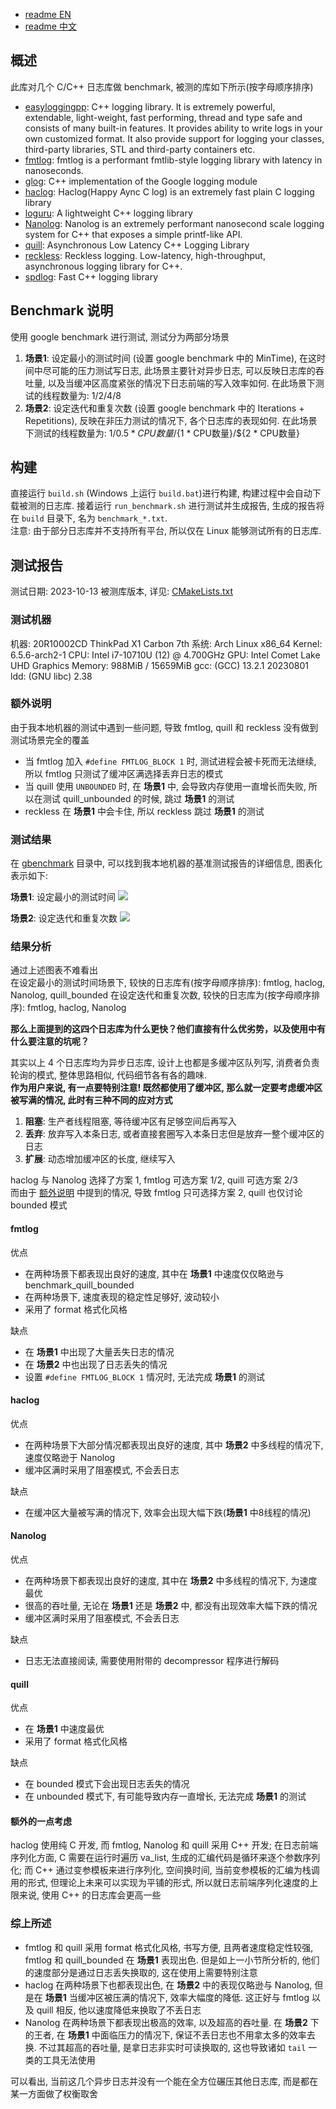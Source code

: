 * [readme EN](./README.md)
* [readme 中文](./README_cn.md)

## 概述
此库对几个 C/C++ 日志库做 benchmark, 被测的库如下所示(按字母顺序排序)  
* [easyloggingpp](https://github.com/abumq/easyloggingpp): C++ logging library. It is extremely powerful, extendable, light-weight, fast performing, thread and type safe and consists of many built-in features. It provides ability to write logs in your own customized format. It also provide support for logging your classes, third-party libraries, STL and third-party containers etc.
* [fmtlog](https://github.com/MengRao/fmtlog): fmtlog is a performant fmtlib-style logging library with latency in nanoseconds.
* [glog](https://github.com/google/glog): C++ implementation of the Google logging module
* [haclog](https://github.com/MuggleWei/haclog): Haclog(Happy Aync C log) is an extremely fast plain C logging library
* [loguru](https://github.com/emilk/loguru): A lightweight C++ logging library
* [Nanolog](https://github.com/PlatformLab/Nanolog): Nanolog is an extremely performant nanosecond scale logging system for C++ that exposes a simple printf-like API. 
* [quill](https://github.com/odygrd/quill): Asynchronous Low Latency C++ Logging Library
* [reckless](https://github.com/mattiasflodin/reckless/tree/master): Reckless logging. Low-latency, high-throughput, asynchronous logging library for C++.
* [spdlog](https://github.com/gabime/spdlog): Fast C++ logging library

## Benchmark 说明
使用 google benchmark 进行测试, 测试分为两部分场景
1. **场景1**: 设定最小的测试时间 (设置 google benchmark 中的 MinTime), 在这时间中尽可能的压力测试写日志, 此场景主要针对异步日志, 可以反映日志库的吞吐量, 以及当缓冲区高度紧张的情况下日志前端的写入效率如何. 在此场景下测试的线程数量为: 1/2/4/8
2. **场景2**: 设定迭代和重复次数 (设置 google benchmark 中的 Iterations + Repetitions), 反映在非压力测试的情况下, 各个日志库的表现如何. 在此场景下测试的线程数量为: 1/${0.5 * CPU数量}/${1 * CPU数量}/${2 * CPU数量}  

## 构建
直接运行 `build.sh` (Windows 上运行 `build.bat`)进行构建, 构建过程中会自动下载被测的日志库. 接着运行 `run_benchmark.sh` 进行测试并生成报告, 生成的报告将在 `build` 目录下, 名为 `benchmark_*.txt`.  
注意: 由于部分日志库并不支持所有平台, 所以仅在 Linux 能够测试所有的日志库.  

## 测试报告
测试日期: 2023-10-13
被测库版本, 详见: [CMakeLists.txt](./CMakeLists.txt)

### 测试机器
机器: 20R10002CD ThinkPad X1 Carbon 7th
系统: Arch Linux x86_64
Kernel: 6.5.6-arch2-1
CPU: Intel i7-10710U (12) @ 4.700GHz
GPU: Intel Comet Lake UHD Graphics
Memory: 988MiB / 15659MiB
gcc: (GCC) 13.2.1 20230801
ldd: (GNU libc) 2.38

### 额外说明
由于我本地机器的测试中遇到一些问题, 导致 fmtlog, quill 和 reckless 没有做到测试场景完全的覆盖
* 当 fmtlog 加入 `#define FMTLOG_BLOCK 1` 时, 测试进程会被卡死而无法继续, 所以 fmtlog 只测试了缓冲区满选择丢弃日志的模式
* 当 quill 使用 `UNBOUNDED` 时, 在 **场景1** 中, 会导致内存使用一直增长而失败, 所以在测试 quill_unbounded 的时候, 跳过 **场景1** 的测试
* reckless 在 **场景1** 中会卡住, 所以 reckless 跳过 **场景1** 的测试

### 测试结果
在 [gbenchmark](./report/benchmark_20231013/gbenchmar) 目录中, 可以找到我本地机器的基准测试报告的详细信息, 图表化表示如下:   

**场景1**: 设定最小的测试时间
<img src="./report/benchmark_20231013/img/min_time.svg" />

**场景2**: 设定迭代和重复次数
<img src="./report/benchmark_20231013/img/iter_repeat.svg" />

### 结果分析
通过上述图表不难看出  
在设定最小的测试时间场景下, 较快的日志库有(按字母顺序排序): fmtlog, haclog, Nanolog, quill_bounded
在设定迭代和重复次数, 较快的日志库为(按字母顺序排序): fmtlog, haclog, Nanolog

**那么上面提到的这四个日志库为什么更快？他们直接有什么优劣势，以及使用中有什么要注意的坑呢？**  

其实以上 4 个日志库均为异步日志库, 设计上也都是多缓冲区队列写, 消费者负责轮询的模式, 整体思路相似, 代码细节各有各的趣味.  
**作为用户来说, 有一点要特别注意! 既然都使用了缓冲区, 那么就一定要考虑缓冲区被写满的情况, 此时有三种不同的应对方式**
1. **阻塞**: 生产者线程阻塞, 等待缓冲区有足够空间后再写入
2. **丢弃**: 放弃写入本条日志, 或者直接套圈写入本条日志但是放弃一整个缓冲区的日志
3. **扩展**: 动态增加缓冲区的长度, 继续写入

haclog 与 Nanolog 选择了方案 1, fmtlog 可选方案 1/2, quill 可选方案 2/3  
而由于 [额外说明](#额外说明) 中提到的情况, 导致 fmtlog 只可选择方案 2, quill 也仅讨论 bounded 模式  

#### fmtlog
优点
* 在两种场景下都表现出良好的速度, 其中在 **场景1** 中速度仅仅略逊与 benchmark_quill_bounded
* 在两种场景下, 速度表现的稳定性足够好, 波动较小
* 采用了 format 格式化风格

缺点
* 在 **场景1** 中出现了大量丢失日志的情况
* 在 **场景2** 中也出现了日志丢失的情况
* 设置 `#define FMTLOG_BLOCK 1` 情况时, 无法完成 **场景1** 的测试

#### haclog
优点
* 在两种场景下大部分情况都表现出良好的速度, 其中 **场景2** 中多线程的情况下, 速度仅略逊于 Nanolog
* 缓冲区满时采用了阻塞模式, 不会丢日志

缺点
* 在缓冲区大量被写满的情况下, 效率会出现大幅下跌(**场景1** 中8线程的情况)

#### Nanolog
优点
* 在两种场景下都表现出良好的速度, 其中在 **场景2** 中多线程的情况下, 为速度最优
* 很高的吞吐量, 无论在 **场景1** 还是 **场景2** 中, 都没有出现效率大幅下跌的情况
* 缓冲区满时采用了阻塞模式, 不会丢日志

缺点
* 日志无法直接阅读, 需要使用附带的 decompressor 程序进行解码

#### quill
优点
* 在 **场景1** 中速度最优
* 采用了 format 格式化风格

缺点
* 在 bounded 模式下会出现日志丢失的情况
* 在 unbounded 模式下, 有可能导致内存一直增长, 无法完成 **场景1** 的测试

#### 额外的一点考虑
haclog 使用纯 C 开发, 而 fmtlog, Nanolog 和 quill 采用 C++ 开发; 在日志前端序列化方面, C 需要在运行时遍历 va_list, 生成的汇编代码是循环来逐个参数序列化; 而 C++ 通过变参模板来进行序列化, 空间换时间, 当前变参模板的汇编为栈调用的形式, 但理论上未来可以实现为平铺的形式, 所以就日志前端序列化速度的上限来说, 使用 C++ 的日志库会更高一些  

### 综上所述
* fmtlog 和 quill 采用 format 格式化风格, 书写方便, 且两者速度稳定性较强, fmtlog 和 quill_bounded 在 **场景1** 表现出色. 但是如上一小节所分析的, 他们的速度部分是通过日志丢失换取的, 这在使用上需要特别注意  
* haclog 在两种场景下也都表现出色, 在 **场景2** 中的表现仅略逊与 Nanolog, 但是在 **场景1** 当缓冲区被压满的情况下, 效率大幅度的降低. 这正好与 fmtlog 以及 quill 相反, 他以速度降低来换取了不丢日志  
* Nanolog 在两种场景下都表现出极高的效率, 以及超高的吞吐量. 在 **场景2** 下的王者, 在 **场景1** 中面临压力的情况下, 保证不丢日志也不用拿太多的效率去换. 不过其超高的吞吐量, 是拿日志非实时可读换取的, 这也导致诸如 `tail` 一类的工具无法使用

可以看出, 当前这几个异步日志并没有一个能在全方位碾压其他日志库, 而是都在某一方面做了权衡取舍  
